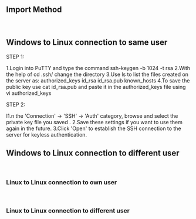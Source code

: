 
## Import Method

<br>


## Windows to Linux connection to same user


STEP 1:

1.Login into PuTTY and type the command ssh-keygen -b 1024 -t rsa
2.With the help of cd .ssh/ change the directory
3.Use ls to list the files created on the server as: authorized_keys id_rsa id_rsa.pub known_hosts
4.To save the public key use cat id_rsa.pub and paste it in the authorized_keys file using vi authorized_keys  

STEP 2:

I1.n the 'Connection' -> 'SSH' -> 'Auth' category, browse and select the private key file you saved .
2.Save these settings if you want to use them again in the future.
3.Click 'Open' to establish the SSH connection to the server for keyless authentication.

## Windows to Linux connection to different user

<br>


### Linux to Linux connection to own user

<br>


### Linux to Linux connection to different user

<br>

